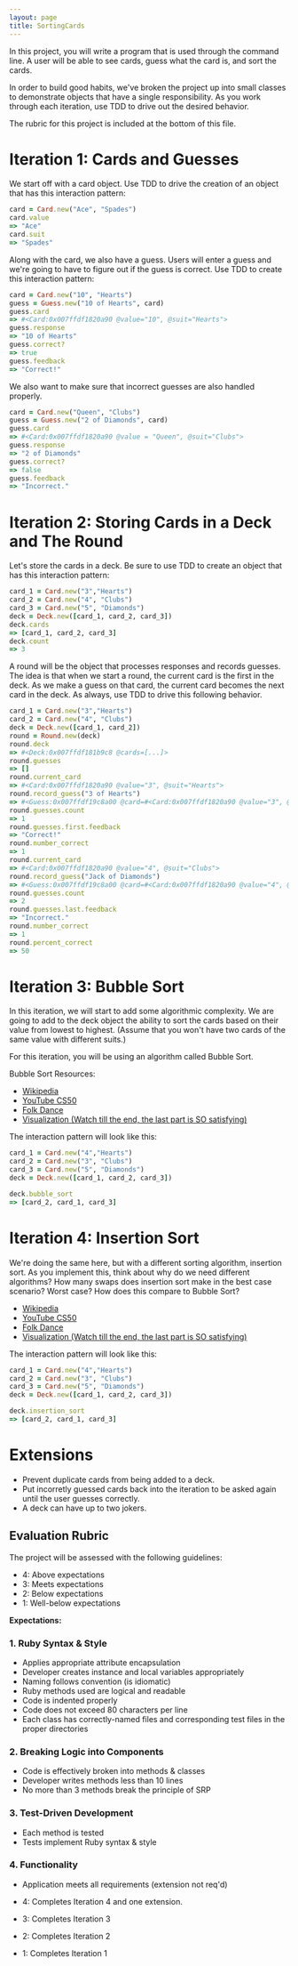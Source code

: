 ```yaml
--- 
layout: page
title: SortingCards
---
```


In this project, you will write a program that is used through the command line. A user will be able to see cards, guess what the card is, and sort the cards.

In order to build good habits, we've broken the project up into small classes to demonstrate objects that have a single responsibility. As you work through each iteration, use TDD to drive out the desired behavior.

The rubric for this project is included at the bottom of this file.

# Iteration 1: Cards and Guesses

We start off with a card object. Use TDD to drive the creation of an object that has this interaction pattern:

```ruby
card = Card.new("Ace", "Spades")
card.value
=> "Ace"
card.suit
=> "Spades"
```

Along with the card, we also have a guess.  Users will enter a guess and we're going to have to figure out if the guess is correct. Use TDD to create this interaction pattern:

```ruby
card = Card.new("10", "Hearts")
guess = Guess.new("10 of Hearts", card)
guess.card
=> #<Card:0x007ffdf1820a90 @value="10", @suit="Hearts">
guess.response
=> "10 of Hearts"
guess.correct?
=> true
guess.feedback
=> "Correct!"
```

We also want to make sure that incorrect guesses are also handled properly.

```ruby
card = Card.new("Queen", "Clubs")
guess = Guess.new("2 of Diamonds", card)
guess.card
=> #<Card:0x007ffdf1820a90 @value = "Queen", @suit="Clubs">
guess.response
=> "2 of Diamonds"
guess.correct?
=> false
guess.feedback
=> "Incorrect."
```

# Iteration 2: Storing Cards in a Deck and The Round

Let's store the cards in a deck. Be sure to use TDD to create an object that has this interaction pattern:

```ruby
card_1 = Card.new("3","Hearts")
card_2 = Card.new("4", "Clubs")
card_3 = Card.new("5", "Diamonds")
deck = Deck.new([card_1, card_2, card_3])
deck.cards
=> [card_1, card_2, card_3]
deck.count
=> 3
```

A round will be the object that processes responses and records guesses. The idea is that when we start a round, the current card is the first in the deck. As we make a guess on that card, the current card becomes the next card in the deck. As always, use TDD to drive this following behavior.

```ruby
card_1 = Card.new("3","Hearts")
card_2 = Card.new("4", "Clubs")
deck = Deck.new([card_1, card_2])
round = Round.new(deck)
round.deck
=> #<Deck:0x007ffdf181b9c8 @cards=[...]>
round.guesses
=> []
round.current_card
=> #<Card:0x007ffdf1820a90 @value="3", @suit="Hearts">
round.record_guess("3 of Hearts")
=> #<Guess:0x007ffdf19c8a00 @card=#<Card:0x007ffdf1820a90 @value="3", @suit="Hearts">, @response="3 of Hearts">
round.guesses.count
=> 1
round.guesses.first.feedback
=> "Correct!"
round.number_correct
=> 1
round.current_card
=> #<Card:0x007ffdf1820a90 @value="4", @suit="Clubs">
round.record_guess("Jack of Diamonds")
=> #<Guess:0x007ffdf19c8a00 @card=#<Card:0x007ffdf1820a90 @value="4", @suit="Clubs">, @response="Jack of Diamonds">
round.guesses.count
=> 2
round.guesses.last.feedback
=> "Incorrect."
round.number_correct
=> 1
round.percent_correct
=> 50
```

# Iteration 3: Bubble Sort

In this iteration, we will start to add some algorithmic complexity. We are going to add to the deck object the ability to sort the cards based on their value from lowest to highest. (Assume that you won't have two cards of the same value with different suits.)

For this iteration, you will be using an algorithm called Bubble Sort. 

Bubble Sort Resources:

* [Wikipedia](https://en.wikipedia.org/wiki/Bubble_sort)
* [YouTube CS50](https://www.youtube.com/watch?v=RT-hUXUWQ2I)
* [Folk Dance](https://www.youtube.com/watch?v=lyZQPjUT5B4)
* [Visualization (Watch till the end, the last part is SO satisfying)](https://www.youtube.com/watch?v=Cq7SMsQBEUw)

The interaction pattern will look like this:

```ruby
card_1 = Card.new("4","Hearts")
card_2 = Card.new("3", "Clubs")
card_3 = Card.new("5", "Diamonds")
deck = Deck.new([card_1, card_2, card_3])

deck.bubble_sort
=> [card_2, card_1, card_3]
```

# Iteration 4: Insertion Sort

We're doing the same here, but with a different sorting algorithm, insertion sort. As you implement this, think about why do we need different algorithms? How many swaps does insertion sort make in the best case scenario? Worst case? How does this compare to Bubble Sort?


* [Wikipedia](https://en.wikipedia.org/wiki/Insertion_sort)
* [YouTube CS50](https://www.youtube.com/watch?v=kU9M51eKSX8)
* [Folk Dance](https://www.youtube.com/watch?v=ROalU379l3U)
* [Visualization (Watch till the end, the last part is SO satisfying)](https://www.youtube.com/watch?v=8oJS1BMKE64)

The interaction pattern will look like this:

```ruby
card_1 = Card.new("4","Hearts")
card_2 = Card.new("3", "Clubs")
card_3 = Card.new("5", "Diamonds")
deck = Deck.new([card_1, card_2, card_3])

deck.insertion_sort
=> [card_2, card_1, card_3]
```

# Extensions

* Prevent duplicate cards from being added to a deck.
* Put incorretly guessed cards back into the iteration to be asked again until the user guesses correctly.
* A deck can have up to two jokers. 


## Evaluation Rubric

The project will be assessed with the following guidelines:

* 4: Above expectations
* 3: Meets expectations
* 2: Below expectations
* 1: Well-below expectations

**Expectations:**

### 1. Ruby Syntax & Style

* Applies appropriate attribute encapsulation  
* Developer creates instance and local variables appropriately
* Naming follows convention (is idiomatic)
* Ruby methods used are logical and readable
* Code is indented properly
* Code does not exceed 80 characters per line
* Each class has correctly-named files and corresponding test files in the proper directories 

### 2. Breaking Logic into Components

* Code is effectively broken into methods & classes 
* Developer writes methods less than 10 lines 
* No more than 3 methods break the principle of SRP 

### 3. Test-Driven Development

* Each method is tested  
* Tests implement Ruby syntax & style   

### 4. Functionality

* Application meets all requirements (extension not req'd)

* 4: Completes Iteration 4 and one extension.
* 3: Completes Iteration 3
* 2: Completes Iteration 2
* 1: Completes Iteration 1
